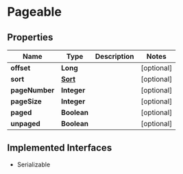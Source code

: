 

# Pageable

## Properties

Name | Type | Description | Notes
------------ | ------------- | ------------- | -------------
**offset** | **Long** |  |  [optional]
**sort** | [**Sort**](Sort.md) |  |  [optional]
**pageNumber** | **Integer** |  |  [optional]
**pageSize** | **Integer** |  |  [optional]
**paged** | **Boolean** |  |  [optional]
**unpaged** | **Boolean** |  |  [optional]


## Implemented Interfaces

* Serializable


